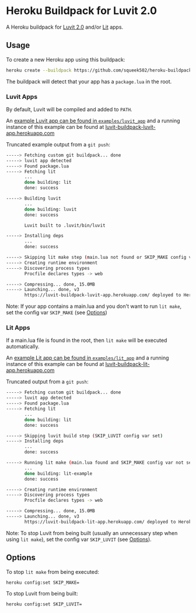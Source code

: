Heroku Buildpack for Luvit 2.0
==============================

A Heroku buildpack for [Luvit 2.0](https://luvit.io) and/or [Lit](https://github.com/luvit/lit/#execution-and-packaging) apps.

## Usage

To create a new Heroku app using this buildpack:

```bash
heroku create --buildpack https://github.com/squeek502/heroku-buildpack-luvit.git
```

The buildpack will detect that your app has a `package.lua` in the root.

### Luvit Apps

By default, Luvit will be compiled and added to `PATH`.

An [example Luvit app can be found in `examples/luvit_app`](examples/luvit_app) and a running instance of this example can be found at [luvit-buildpack-luvit-app.herokuapp.com](https://luvit-buildpack-luvit-app.herokuapp.com/)

Truncated example output from a `git push`:
```bash
-----> Fetching custom git buildpack... done
-----> luvit app detected
-----> Found package.lua
-----> Fetching lit
       ...
       done building: lit
       done: success

-----> Building luvit
       ...
       done building: luvit
       done: success

       Luvit built to .luvit/bin/luvit

-----> Installing deps
       ...
       done: success

-----> Skipping lit make step (main.lua not found or SKIP_MAKE config var set)
-----> Creating runtime environment
-----> Discovering process types
       Procfile declares types -> web

-----> Compressing... done, 15.0MB
-----> Launching... done, v3
       https://luvit-buildpack-luvit-app.herokuapp.com/ deployed to Heroku
```

Note: If your app contains a main.lua and you don't want to run `lit make`, set the config var `SKIP_MAKE` (see [Options](#options))

### Lit Apps

If a main.lua file is found in the root, then `lit make` will be executed automatically.

An [example Lit app can be found in `examples/lit_app`](examples/lit_app) and a running instance of this example can be found at [luvit-buildpack-lit-app.herokuapp.com](https://luvit-buildpack-lit-app.herokuapp.com/)

Truncated output from a `git push`:
```bash
-----> Fetching custom git buildpack... done
-----> luvit app detected
-----> Found package.lua
-----> Fetching lit
       ...
       done building: lit
       done: success

-----> Skipping luvit build step (SKIP_LUVIT config var set)
-----> Installing deps
       ...
       done: success

-----> Running lit make (main.lua found and SKIP_MAKE config var not set)
       ...
       done building: lit-example
       done: success

-----> Creating runtime environment
-----> Discovering process types
       Procfile declares types -> web

-----> Compressing... done, 15.0MB
-----> Launching... done, v3
       https://luvit-buildpack-lit-app.herokuapp.com/ deployed to Heroku
```

Note: To stop Luvit from being built (usually an unnecessary step when using `lit make`), set the config var `SKIP_LUVIT` (see [Options](#options)).

## Options

To stop `lit make` from being executed:
```
heroku config:set SKIP_MAKE=
```

To stop Luvit from being built:
```
heroku config:set SKIP_LUVIT=
```